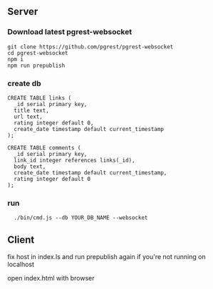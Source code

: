 ## Server

### Download latest pgrest-websocket

```
git clone https://github.com/pgrest/pgrest-websocket
cd pgrest-websocket
npm i
npm run prepublish
```

### create db

```
CREATE TABLE links (
  _id serial primary key,
  title text,
  url text,
  rating integer default 0,
  create_date timestamp default current_timestamp
);

CREATE TABLE comments (
  _id serial primary key,
  link_id integer references links(_id),
  body text,
  create_date timestamp default current_timestamp,
  rating integer default 0
);
```

### run

```
  ./bin/cmd.js --db YOUR_DB_NAME --websocket
```

## Client

fix host in index.ls and run prepublish again if you're not running on localhost

open index.html with browser
